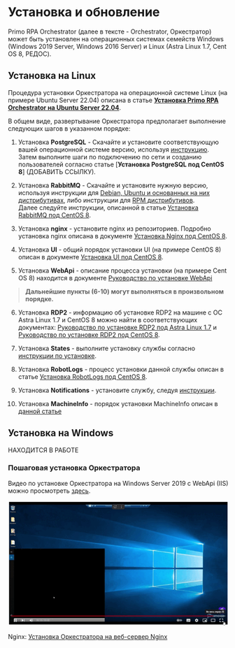 # Установка и обновление

Primo RPA Orchestrator (далее в тексте - Orchestrator, Оркестратор) может быть установлен на операционных системах семейств Windows (Windows 2019 Server, Windows 2016 Server) и Linux (Astra Linux 1.7, Cent OS 8, РЕДОС).


## Установка на Linux

Процедура установки Оркестратора на операционной системе Linux (на примере Ubuntu Server 22.04) описана в статье [**Установка Primo RPA Orchestrator на Ubuntu Server 22.04**](https://azure-dos.s1.primo1.orch/PrimoCollection/Documentation/_git/Documentation.RU?path=/orchestrator-new/install/linux/install-on-ubuntu.md&version=GBOrchestrator-NewDocumentation-InProgress).

В общем виде, развертывание Оркестратора предполагает выполнение следующих шагов в указанном порядке:

1. Установка **PostgreSQL** - Скачайте и установите соответствующую вашей операционной системе версию, используя [инструкцию](https://www.postgresql.org/download/). Затем выполните шаги по подключению по сети и созданию пользователей согласно статье [**Установка PostgreSQL под CentOS 8**] (ДОБАВИТЬ ССЫЛКУ).

2. Установка **RabbitMQ** - Скачайте и установите нужную версию, используя инструкции для [Debian, Ubuntu и основанных на них дистрибутивах](https://www.rabbitmq.com/docs/install-debian), либо инструкции для [RPM дистрибутивов](https://www.rabbitmq.com/docs/install-rpm).  
Далее следуйте инструкции, описанной в статье [Установка RabbitMQ под CentOS 8](../../../orchestrator-new/install/linux/centos/rabbitmq-centos.md).

4. Установка **nginx** - установите nginx из репозиториев. Подробно установка nginx описана в документе [Установка Nginx под CentOS 8](../../../orchestrator-new/install/linux/centos/nginx-centos.md).

4. Установка **UI** - общий порядок установки UI (на примере CentOS 8) описан в документе [Установка UI под CentOS 8](../../../orchestrator-new/install/linux/centos/ui-centos.md).

5. Установка **WebApi** - описание процесса установки (на примере Cеnt OS 8) находится в документе [Руководство по установке WebApi](../../../rchestrator-new/install/linux/centos/webapi-centos.md)

> **Дальнейшие пункты (6-10) могут выполняться в произвольном порядке.**

6. Установка **RDP2** - информацию об установке RDP2 на машине с ОС Astra Linux 1.7 и CentOS 8 можно найти в соответствующих документах: [Руководство по установке RDP2 под Astra Linux 1.7](../../../orchestrator-new/install/linux/astra/RDP2-astra.md) и [Руководство по установке RDP2 под CentOS 8](orchestrator-new/install/linux/centos/rdp2-centos.md).

7. Установка **States** - выполните установку службы согласно [инструкции по установке](../../../orchestrator-new/install/linux/centos/states-centos.md).

8. Установка **RobotLogs** - процесс установки данной службы описан в статье [Установка RobotLogs под CentOS 8](../../../orchestrator-new/install/linux/centos/robotlogs-centos.md).

9. Установка **Notifications** - установите службу, следуя [инструкции](../../../orchestrator-new/install/linux/centos/notifications-centos.md).

10. Установка **MachineInfo** - порядок установки MachineInfo описан в [данной статье](../../../orchestrator-new/install/linux/centos/machineinfo-centos.md)



## Установка на Windows

НАХОДИТСЯ В РАБОТЕ

### Пошаговая установка Оркестратора
Видео по установке Оркестратора на Windows Server 2019 с WebApi (IIS) можно просмотреть [здесь](https://www.youtube.com/watch?v=IAIRmChw65k&ab_channel=PrimoRPA).

<a href="https://www.youtube.com/watch?v=IAIRmChw65k"><img src="https://raw.githubusercontent.com/PrimoRPA/Docs.Rus/main/.gitbook/assets/video_preview/test_gif.gif" width="850" title="hover text"></a>


Nginx: [Установка Оркестратора на веб-сервер Nginx](https://www.youtube.com/watch?v=mOTH1PWxSCs&ab_channel=PrimoRPA)
